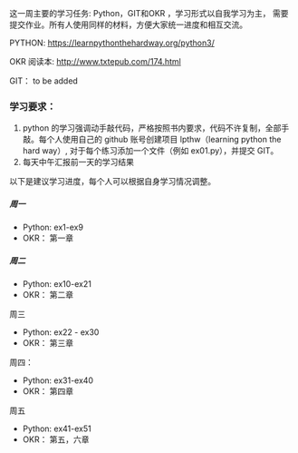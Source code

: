 这一周主要的学习任务: Python，GIT和OKR ，学习形式以自我学习为主， 需要提交作业。所有人使用同样的材料，方便大家统一进度和相互交流。



PYTHON: https://learnpythonthehardway.org/python3/

OKR 阅读本: http://www.txtepub.com/174.html

GIT： to be added 



### 学习要求：

1. python 的学习强调动手敲代码，严格按照书内要求，代码不许复制，全部手敲。每个人使用自己的 github 账号创建项目 lpthw（learning python the hard way）, 对于每个练习添加一个文件（例如 ex01.py），并提交 GIT。
2. 每天中午汇报前一天的学习结果

以下是建议学习进度，每个人可以根据自身学习情况调整。

##### 周一

* Python: ex1-ex9
* OKR： 第一章 

##### 周二

- Python: ex10-ex21
- OKR： 第二章 

周三

- Python: ex22 - ex30
- OKR： 第三章 

周四：

- Python: ex31-ex40
- OKR： 第四章 

周五

- Python: ex41-ex51
- OKR： 第五，六章 